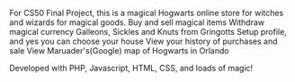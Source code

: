 For CS50 Final Project, this is a magical Hogwarts online store for witches and wizards for magical goods.
Buy and sell magical items
Withdraw magical currency Galleons, Sickles and Knuts from Gringotts
Setup profile, and yes you can choose your house
View your history of purchases and sale 
View Maruader's(Google) map of Hogwarts in Orlando

Developed with PHP, Javascript, HTML, CSS, and loads of magic!
